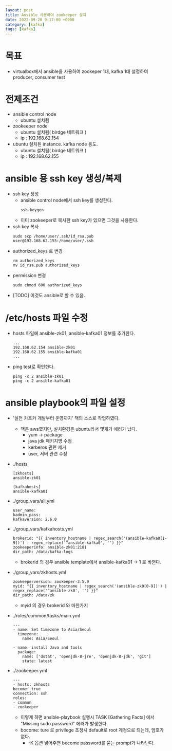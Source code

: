 ```yaml
---
layout: post
title: Ansible 사용하여 zookeeper 설치
date: 2022-09-20 9:17:00 +0900
category: [kafka]
tags: [kafka]
---
```


# 목표
 * virtualbox에서 ansible을 사용하여 zookeper 1대, kafka 1대 설정하여 producer, consumer test

# 전제조건
 * ansible control node
   * ubuntu 설치됨
 * zookeeper node
   * ubuntu 설치됨( birdge 네트워크 )
   * ip : 192.168.62.154
 * ubuntu 설치된 instance. kafka node 용도.
   * ubuntu 설치됨( birdge 네트워크 )
   * ip : 192.168.62.155

# ansible 용 ssh key 생성/복제
 * ssh key 생성
   * ansible control node에서 ssh key를 생성한다. 
     ```
     ssh-keygen
     ```
   * 이미 zookeeper로 복사한 ssh key가 있으면 그것을 사용한다.
 * ssh key 복사
   ```
   sudo scp /home/user/.ssh/id_rsa.pub user@192.168.62.155:/home/user/.ssh
   ```
 * authorized_keys 로 변경
    ```
    rm authorized_keys
    mv id_rsa.pub authorized_keys 
    ```
 * permission 변경
    ```
    sudo chmod 600 authorized_keys
    ```
 * [TODO] 이것도 ansible로 할 수 있음.

# /etc/hosts 파일 수정
 * hosts 파일에 ansible-zk01, ansible-kafka01 정보를 추가한다.
   ```
   ...
   192.168.62.154 ansible-zk01
   192.168.62.155 ansible-kafka01
   ...
   ```
 * ping test로 확인한다.
   ```
   ping -c 2 ansible-zk01
   ping -c 2 ansible-kafka01
   ```

# ansible playbook의 파일 설정
 * '실전 카프카 개발부터 운영까지' 책의 소스로 작업하였다.
    * 책은 aws였지만, 설치환경은 ubuntu라서 몇개가 에러가 났다.
        * yum -> package
        * java jdk 패키지명 수정
        * kerberos 관련 제거
        * user, 서버 관련 수정
 * ./hosts
    ```
    [zkhosts]
    ansible-zk01

    [kafkahosts]
    ansible-kafka01
    ```
 * ./group_vars/all.yml
    ```
    user_name:
    kadmin_pass:
    kafkaversion: 2.6.0
    ```
 * ./group_vars/kafkahosts.yml
    ```
    brokerid: "{{ inventory_hostname | regex_search('(ansible-kafka0[1-9])') | regex_replace('^ansible-kafka0', '') }}"
    zookeeperinfo: ansible-zk01:2181
    dir_path: /data/kafka-logs
    ```
   * brokerid 의 경우 ansible template에서 ansible-kafka01 -> 1 로 바뀐다.
 * ./group_vars/zkhosts.yml
    ```
    zookeeperversion: zookeeper-3.5.9
    myid: "{{ inventory_hostname | regex_search('(ansible-zk0[0-9])') | regex_replace('^ansible-zk0', '') }}"
    dir_path: /data/zk
    ```
    * myid 의 경우 brokerid 와 마찬가지
 * ./roles/common/tasks/main.yml

    ```
    ---
    - name: Set timezone to Asia/Seoul
      timezone:
        name: Asia/Seoul

    - name: install Java and tools
      package:
        name: ['dstat', 'openjdk-8-jre', 'openjdk-8-jdk', 'git']
        state: latest
    ```
 * ./zookeeper.yml

    ```
    ---
    - hosts: zkhosts
    become: true
    connection: ssh
    roles:
    - common
    - zookeeper
    ```
    * 이렇게 하면 ansible-playbook 실행시 TASK [Gathering Facts] 에서 "Missing sudo password" 에러가 발생한다.
    * bocome: ture 로 privilege 조정시 default로 root 계정으로 되는데, 암호가 없다.
       * -K 옵션 넣어주면 become password를 묻는 prompt가 나타난다.
 